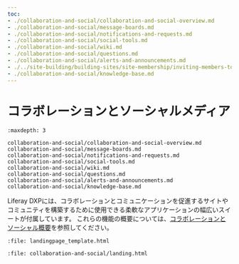 ```yaml
---
toc:
- ./collaboration-and-social/collaboration-and-social-overview.md
- ./collaboration-and-social/message-boards.md
- ./collaboration-and-social/notifications-and-requests.md
- ./collaboration-and-social/social-tools.md
- ./collaboration-and-social/wiki.md
- ./collaboration-and-social/questions.md
- ./collaboration-and-social/alerts-and-announcements.md
- ./../site-building/building-sites/site-membership/inviting-members-to-your-site.md
- ./collaboration-and-social/knowledge-base.md
---
```

# コラボレーションとソーシャルメディア

```{toctree}
:maxdepth: 3

collaboration-and-social/collaboration-and-social-overview.md
collaboration-and-social/message-boards.md
collaboration-and-social/notifications-and-requests.md
collaboration-and-social/social-tools.md
collaboration-and-social/wiki.md
collaboration-and-social/questions.md
collaboration-and-social/alerts-and-announcements.md
collaboration-and-social/knowledge-base.md
```

Liferay DXPには、コラボレーションとコミュニケーションを促進するサイトやコミュニティを構築するために使用できる柔軟なアプリケーションの幅広いスイートが付属しています。 これらの機能の概要については、[コラボレーションとソーシャル概要](./collaboration-and-social/collaboration-and-social-overview.md)を参照してください。

```{raw} html
:file: landingpage_template.html
```

```{raw} html
:file: collaboration-and-social/landing.html
```
